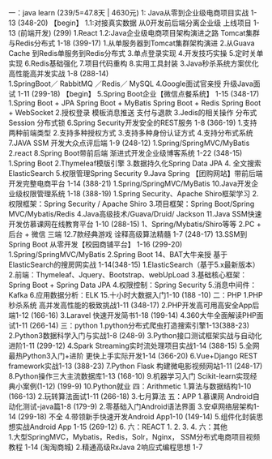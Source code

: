 一：java learn (239/5=47.8天 | 4630元)
    1: Java从零到企业级电商项目实战  1-13 (348-20)   【begin】
    1.1:对接真实数据 从0开发前后端分离企业级
        上线项目 1-13 (前端开发) (299)
        1.React
    1.2:Java企业级电商项目架构演进之路 Tomcat集群
            与Redis分布式 1-18 (399-17)
        1.从单服务器到Tomcat集群架构演进
        2.从Guava Cache 到Redis单服务到Redis分布式
        3.单点登录实现
        4.开发技巧实操
        5.定时关单实现
        6.Redis基础强化
        7.项目代码重构
        8.实用工具封装
    3.Java秒杀系统方案优化 高性能高并发实战 1-8 (288-14)  
        1.SpringBoot／ RabbitMQ ／Redis／ MySQL
    4.Google面试官亲授 升级Java面试 1-11 (299-18)   【begin】
    5.Spring Boot企业【微信点餐系统】 1-15 (348-17) 
        1.Spring Boot + JPA Spring Boot + MyBatis
          Spring Boot + Redis   Spring Boot + WebSocket
        2.授权登录  模板消息推送  支付与退款
        3.Jedis的相关操作    分布式Session  分布式锁
    6.Spring Security开发安全的REST服务 1-8 (366-19)
        1.支持两种前端类型
        2.支持多种授权方式
        3.支持多种身份认证方式
        4.支持分布式系统
    7.JAVA SSM 开发大众点评后端 1-9 (248-12)
        1.Spring/SpringMVC/MyBatis
        2.react
    8.Spring Boot带前后端 渐进式开发企业级博客系统 1-22 (348-15)
        1.Spring Boot
        2.Thymeleaf模版引擎
        3.数据持久化Spring Data JPA
        4. 全文搜索ElasticSearch
        5.权限管理Spring Security
    9.Java Spring 【团购网站】带前后端开发完整电商平台 1-14 (388-21)
        1.Spring/SpringMVC/MyBatis 
    10.Java开发企业级权限管理系统 1-18 (388-19)
        1.Spring Security、Apache Shiro框架学习
        2.权限框架：Spring Security / Apache Shiro
        3.项目框架：Spring Boot/Spring MVC/Mybatis/Redis
        4.Java高级技术/Guava/Druid/ Jackson
    11.Java SSM快速开发仿慕课网在线教育平台 1-10 (288-15)
        1、Spring/Mybatis/Shiro等等
        2.PC + 后台 + 微信 三端
    12.7款经典游戏 诠释高级算法精髓 1-7 (248-17)
    13.SSM到Spring Boot 从零开发【校园商铺平台】 1-16 (299-20)
        1.Spring/SpringMVC/MyBatis
        2.Spring Boot
    14、BAT大牛亲授 基于ElasticSearch的搜房网实战 1-14(348-15)
        1.ElasticSearch（基于5.x最新版本）
        2.前端：Thymeleaf、Jquery、Bootstrap、webUpLoad
        3.基础核心框架：Spring Boot + Spring Data JPA
        4.权限控制：Spring Security
        5.消息中间件：Kafka
        6.应用数据分析：ELK
    15.十小时大数据入门1-10 (188 -10)
二：PHP
    1.PHP秒杀系统 高并发高性能的极致挑战1-11   (348-17)
    2.PHP开发高可用高安全App后端1-12 (166-16)
    3.Laravel 快速开发简书1-18    (199-14)
    4.360大牛全面解读PHP面试1-11    (266-14)
三：python
    1.python分布式爬虫打造搜索引擎1-13(388-23)
    2.Python3数据科学入门与实战1-8 (248-9)
    3.Python接口测试框架实战与自动化进阶1-11 (299-12)
    4.Spark Streaming实时流处理项目实战1-14  (388-15)
    5.全网最热Python3入门+进阶 更快上手实际开发1-14 (366-20) 
    6.Vue+Django REST framework实战1-13   (388-23)
    7.Python Flask 构建微电影视频网站1-11 (248-17)
    8.Python操作三大主流数据库1-13   (168-10)
    9.机器学习入门 Scikit-learn实现经典小案例(1-12) (199-9)
    10.Python就业
四：Arithmetic
    1.算法与数据结构1-10   (166-13)
    2.玩转算法面试1-11    (266-18)
    3.七月算法
五：APP
    1.慕课网 Android自动化测试-java篇1-8    (179-9)
    2.零基础入门Android语法界面
    3.安卓网络层架构1-14   (299-18)        不全
    4.带领新手快速开发Android App1-10 (149-14)
    5.组件化封装思想实战Android App 1-15 (269-12)
    6.
六：REACT
    1.
    2.
    3.
    4.
六：其他  
    1.大型SpringMVC，Mybatis，Redis，Solr，Nginx，
        SSM分布式电商项目视频教程  1-14 (淘淘商城)
    2.精通高级RxJava 2响应式编程思想 1-7
    
    
    
    